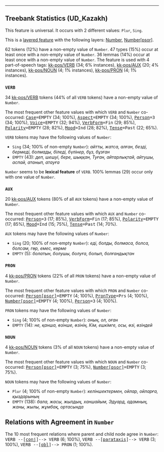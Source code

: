 

--------------------------------------------------------------------------------

## Treebank Statistics (UD_Kazakh)

This feature is universal.
It occurs with 2 different values: `Plur`, `Sing`.

This is a <a href="../../u/overview/feat-layers.html">layered feature</a> with the following layers: [Number](), [Number[psor]]().

62 tokens (12%) have a non-empty value of `Number`.
47 types (15%) occur at least once with a non-empty value of `Number`.
36 lemmas (14%) occur at least once with a non-empty value of `Number`.
The feature is used with 4 part-of-speech tags: [kk-pos/VERB]() (34; 6% instances), [kk-pos/AUX]() (20; 4% instances), [kk-pos/NOUN]() (4; 1% instances), [kk-pos/PRON]() (4; 1% instances).

### `VERB`

34 [kk-pos/VERB]() tokens (44% of all `VERB` tokens) have a non-empty value of `Number`.

The most frequent other feature values with which `VERB` and `Number` co-occurred: <tt><a href="Case.html">Case</a>=EMPTY</tt> (34; 100%), <tt><a href="Aspect.html">Aspect</a>=EMPTY</tt> (34; 100%), <tt><a href="Person.html">Person</a>=3</tt> (34; 100%), <tt><a href="Voice.html">Voice</a>=EMPTY</tt> (32; 94%), <tt><a href="VerbForm.html">VerbForm</a>=Fin</tt> (29; 85%), <tt><a href="Polarity.html">Polarity</a>=EMPTY</tt> (28; 82%), <tt><a href="Mood.html">Mood</a>=Ind</tt> (28; 82%), <tt><a href="Tense.html">Tense</a>=Past</tt> (22; 65%).

`VERB` tokens may have the following values of `Number`:

* `Sing` (34; 100% of non-empty `Number`): <em>айтты, жатса, алған, безді, бермеді, болмады, біледі, бүлінер, бұз, бұзған</em>
* `EMPTY` (43): <em>деп, шешуі, бере, шыққан, Туған, айтарлықтай, айтушы, аспай, атанып, атауға</em>

`Number` seems to be **lexical feature** of `VERB`. 100% lemmas (29) occur only with one value of `Number`.

### `AUX`

20 [kk-pos/AUX]() tokens (80% of all `AUX` tokens) have a non-empty value of `Number`.

The most frequent other feature values with which `AUX` and `Number` co-occurred: <tt><a href="Person.html">Person</a>=3</tt> (17; 85%), <tt><a href="VerbForm.html">VerbForm</a>=Fin</tt> (17; 85%), <tt><a href="Polarity.html">Polarity</a>=EMPTY</tt> (17; 85%), <tt><a href="Mood.html">Mood</a>=Ind</tt> (15; 75%), <tt><a href="Tense.html">Tense</a>=Past</tt> (14; 70%).

`AUX` tokens may have the following values of `Number`:

* `Sing` (20; 100% of non-empty `Number`): <em>еді, болды, болмаса, болса, болсам, гөр, емес, көрме</em>
* `EMPTY` (5): <em>болатын, болушы, болуға, болып, болғандықтан</em>

### `PRON`

4 [kk-pos/PRON]() tokens (22% of all `PRON` tokens) have a non-empty value of `Number`.

The most frequent other feature values with which `PRON` and `Number` co-occurred: <tt><a href="Person[psor].html">Person[psor]</a>=EMPTY</tt> (4; 100%), <tt><a href="PronType.html">PronType</a>=Prs</tt> (4; 100%), <tt><a href="Number[psor].html">Number[psor]</a>=EMPTY</tt> (4; 100%), <tt><a href="Person.html">Person</a>=3</tt> (4; 100%).

`PRON` tokens may have the following values of `Number`:

* `Sing` (4; 100% of non-empty `Number`): <em>оның, ол, оған</em>
* `EMPTY` (14): <em>не, қанша, өзінше, өзінің, Кім, ешкімге, осы, өзі, өзіндей</em>

### `NOUN`

4 [kk-pos/NOUN]() tokens (3% of all `NOUN` tokens) have a non-empty value of `Number`.

The most frequent other feature values with which `NOUN` and `Number` co-occurred: <tt><a href="Person[psor].html">Person[psor]</a>=EMPTY</tt> (3; 75%), <tt><a href="Number[psor].html">Number[psor]</a>=EMPTY</tt> (3; 75%).

`NOUN` tokens may have the following values of `Number`:

* `Plur` (4; 100% of non-empty `Number`): <em>келіншектермен, ойлар, ойларға, қыздарының</em>
* `EMPTY` (138): <em>бала, жасы, жылдың, ханшайым, Эдуард, адамның, жаны, жылы, жұмбақ, ортасында</em>

## Relations with Agreement in `Number`

The 10 most frequent relations where parent and child node agree in `Number`:
<tt>VERB --[<a href="../dep/conj.html">conj</a>]--> VERB</tt> (6; 100%),
<tt>VERB --[<a href="../dep/parataxis.html">parataxis</a>]--> VERB</tt> (3; 100%),
<tt>VERB --[<a href="../dep/obl.html">obl</a>]--> PRON</tt> (1; 100%).

